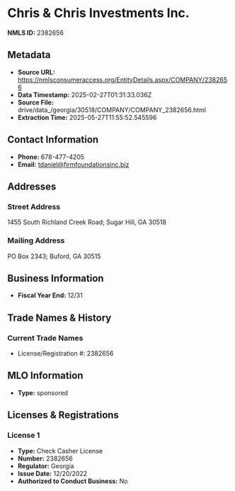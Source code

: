 # Chris & Chris Investments Inc.

**NMLS ID:** 2382656

## Metadata
- **Source URL:** https://nmlsconsumeraccess.org/EntityDetails.aspx/COMPANY/2382656
- **Data Timestamp:** 2025-02-27T01:31:33.036Z
- **Source File:** drive/data_/georgia/30518/COMPANY/COMPANY_2382656.html
- **Extraction Time:** 2025-05-27T11:55:52.545596

## Contact Information
- **Phone:** 678-477-4205
- **Email:** tdaniel@firmfoundationsinc.biz

## Addresses
### Street Address
1455 South Richland Creek Road; Sugar Hill, GA 30518

### Mailing Address
PO Box 2343; Buford, GA 30515

## Business Information
- **Fiscal Year End:** 12/31

## Trade Names & History
### Current Trade Names
- License/Registration #: 2382656

## MLO Information
- **Type:** sponsored

## Licenses & Registrations

### License 1
- **Type:** Check Casher License
- **Number:** 2382656
- **Regulator:** Georgia
- **Issue Date:** 12/20/2022
- **Authorized to Conduct Business:** No
